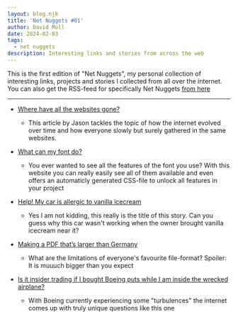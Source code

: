 ```yaml
---
layout: blog.njk
title: 'Net Nuggets #01'
author: David Moll
date: 2024-02-03
tags:
  - net nuggets
description: Interesting links and stories from across the web
---
```


This is the first edition of "Net Nuggets", my personal collection of interesting links, projects and stories I collected from all over the internet. You can also get the RSS-feed for specifically Net Nuggets [from here](/netnuggets.xml)

---

- [Where have all the websites gone?](https://www.fromjason.xyz/p/notebook/where-have-all-the-websites-gone/)

  - This article by Jason tackles the topic of how the internet evolved over time and how everyone slowly but surely gathered in the same websites.

- [What can my font do?](https://wakamaifondue.com/)

  - You ever wanted to see all the features of the font you use? With this website you can really easily see all of them available and even offers an automaticly generated CSS-file to unlock all features in your project

- [Help! My car is allergic to vanilla icecream](http://www.cs.cmu.edu/~wkw/humour/carproblems.txt)

  - Yes I am not kidding, this really is the title of this story. Can you guess why this car wasn't working when the owner brought vanilla icecream near it?

- [Making a PDF that’s larger than Germany](https://alexwlchan.net/2024/big-pdf/)

  - What are the limitations of everyone's favourite file-format? Spoiler: It is muuuch bigger than you expect

- [Is it insider trading if I bought Boeing puts while I am inside the wrecked airplane?](https://law.stackexchange.com/questions/98706/is-it-insider-trading-if-i-bought-boeing-puts-while-i-am-inside-the-wrecked-airp)
  - With Boeing currently experiencing some "turbulences" the internet comes up with truly unique questions like this one
